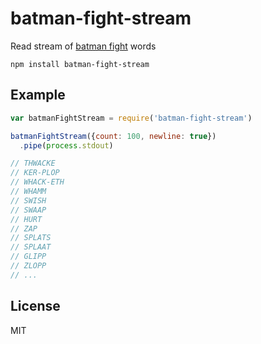 # batman-fight-stream

Read stream of [batman fight](https://www.npmjs.org/package/batman-fight) words

```
npm install batman-fight-stream
```

## Example

``` js
var batmanFightStream = require('batman-fight-stream')

batmanFightStream({count: 100, newline: true})
  .pipe(process.stdout)

// THWACKE
// KER-PLOP
// WHACK-ETH
// WHAMM
// SWISH
// SWAAP
// HURT
// ZAP
// SPLATS
// SPLAAT
// GLIPP
// ZLOPP
// ...
```

## License

MIT
